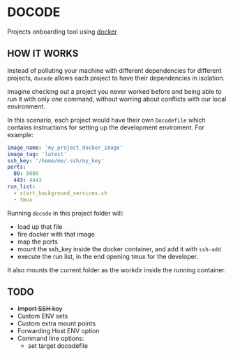 # DOCODE

Projects onboarding tool using [docker](http://www.docker.io)

## HOW IT WORKS

Instead of polluting your machine with different dependencies for different projects, `docode` allows each project to have their dependencies in isolation.

Imagine checking out a project you never worked before and being able to run it with only one command, without worring about conflicts with our local environment.

In this scenario, each project would have their own `Docodefile` which contains instructions for setting up the development enviroment. For example:

``` yaml
image_name: 'my_project_docker_image'
image_tag: 'latest'
ssh_key: '/home/me/.ssh/my_key'
ports:
  80: 8080
  443: 4443
run_list:
  - start_background_services.sh
  - tmux
```

Running `docode` in this project folder will:
- load up that file
- fire docker with that image
- map the ports
- mount the ssh_key inside the docker container, and add it with `ssh-add`
- execute the run list, in the end opening tmux for the developer.

It also mounts the current folder as the  workdir inside the running container.

## TODO

* <strike>Import SSH key</strike>
* Custom ENV sets
* Custom extra mount points
* Forwarding Host ENV option
* Command line options:
  * set target docodefile
